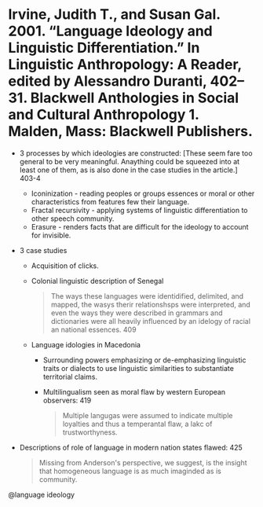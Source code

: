 # Irvine, Judith T., and Susan Gal. 2001. “Language Ideology and Linguistic Differentiation.” In Linguistic Anthropology: A Reader, edited by Alessandro Duranti, 402–31. Blackwell Anthologies in Social and Cultural Anthropology 1. Malden, Mass: Blackwell Publishers.

- 3 processes by which ideologies are constructed: [These seem fare too general to be very meaningful. Anaything could be squeezed into at least one of them, as is also done in the case studies in the article.] 403-4
    - Iconinization - reading peoples or groups essences or moral or other characteristics from features few their language.  
    - Fractal recursivity - applying systems of linguistic differentiation to other speech community.
    - Erasure - renders facts that are difficult for the ideology to account for invisible.


- 3 case studies
   - Acquisition of clicks.
   - Colonial linguistic description of Senegal

       > The ways these languages were identidified, delimited, and mapped, the wasys therir relationshsps were interpreted, and even the ways they were described in grammars and dictionaries were all heavily influenced by an idelogy of racial an national essences. 409 

    - Language idologies in Macedonia

        - Surrounding powers emphasizing or de-emphasizing linguistic traits or dialects to use linguistic similarities to substantiate territorial claims.

        - Multilingualism seen as moral flaw by western European observers: 419

            > Multiple langugas were assumed to indicate multiple loyalties and thus a temperantal flaw, a lakc of trustworthyness.

- Descriptions of role of language in modern nation states flawed: 425

    > Missing from Anderson's perspective, we suggest, is the insight that homogeneous language is as much imaginded as is community.  

@language ideology
